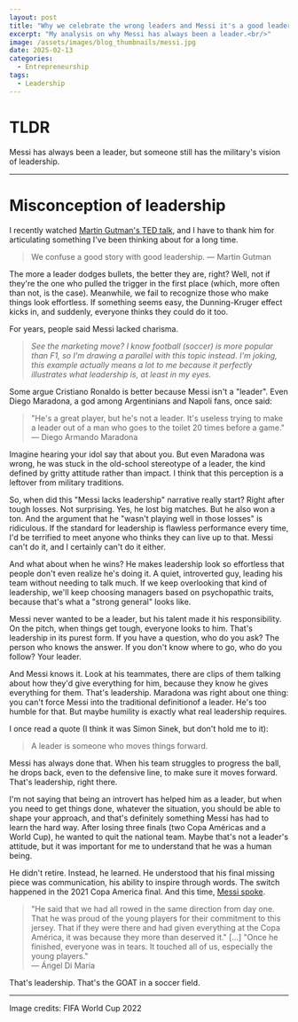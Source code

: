 ```yaml
---
layout: post
title: "Why we celebrate the wrong leaders and Messi it's a good leader"
excerpt: "My analysis on why Messi has always been a leader.<br/>"
image: /assets/images/blog_thumbnails/messi.jpg
date: 2025-02-13
categories: 
  - Entrepreneurship
tags:
  - Leadership
---
```


# TLDR
Messi has always been a leader, but someone still has the military's vision of leadership.

---

# Misconception of leadership

I recently watched [Martin Gutman's TED talk](https://www.youtube.com/watch?v=DU06c7f9fzc), and I have to thank him for articulating something I've been thinking about for a long time.  

> We confuse a good story with good leadership.
> — Martin Gutman

The more a leader dodges bullets, the better they are, right? Well, not if they're the one who pulled the trigger in the first place (which, more often than not, is the case). Meanwhile, we fail to recognize those who make things look effortless. If something seems easy, the Dunning-Kruger effect kicks in, and suddenly, everyone thinks they could do it too.  

For years, people said Messi lacked charisma.

> *See the marketing move? I know football (soccer) is more popular than F1, so I'm drawing a parallel with this topic instead. I'm joking, this example actually means a lot to me because it perfectly illustrates what leadership is, at least in my eyes.*  

Some argue Cristiano Ronaldo is better because Messi isn't a "leader". Even Diego Maradona, a god among Argentinians and Napoli fans, once said:  

> "He's a great player, but he's not a leader. It's useless trying to make a leader out of a man who goes to the toilet 20 times before a game."  
> — Diego Armando Maradona

Imagine hearing your idol say that about you. But even Maradona was wrong, he was stuck in the old-school stereotype of a leader, the kind defined by gritty attitude rather than impact. I think that this perception is a leftover from military traditions.  

So, when did this "Messi lacks leadership" narrative really start? Right after tough losses. Not surprising. Yes, he lost big matches. But he also won a ton. And the argument that he "wasn't playing well in those losses" is ridiculous. If the standard for leadership is flawless performance every time, I'd be terrified to meet anyone who thinks they can live up to that. Messi can't do it, and I certainly can't do it either.

And what about when he wins? He makes leadership look so effortless that people don't even realize he's doing it. A quiet, introverted guy, leading his team without needing to talk much. If we keep overlooking that kind of leadership, we'll keep choosing managers based on psychopathic traits, because that's what a "strong general" looks like.

Messi never wanted to be a leader, but his talent made it his responsibility. On the pitch, when things get tough, everyone looks to him. That's leadership in its purest form. If you have a question, who do you ask? The person who knows the answer. If you don't know where to go, who do you follow? Your leader.

And Messi knows it. Look at his teammates, there are clips of them talking about how they'd give everything for him, because they know he gives everything for them. That's leadership. Maradona was right about one thing: you can't force Messi into the traditional definitionof a leader. He's too humble for that. But maybe humility is exactly what real leadership requires.  

I once read a quote (I think it was Simon Sinek, but don't hold me to it):  

> A leader is someone who moves things forward.  

Messi has always done that. When his team struggles to progress the ball, he drops back, even to the defensive line, to make sure it moves forward. That's leadership, right there.  

I'm not saying that being an introvert has helped him as a leader, but when you need to get things done, whatever the situation, you should be able to shape your approach, and that's definitely something Messi has had to learn the hard way. After losing three finals (two Copa Américas and a World Cup), he wanted to quit the national team. Maybe that's not a leader's attitude, but it was important for me to understand that he was a human being.

He didn't retire. Instead, he learned. He understood that his final missing piece was communication, his ability to inspire through words. The switch happened in the 2021 Copa America final. And this time, [Messi spoke](https://www.youtube.com/watch?v=f-FGYH6AkXg).

> "He said that we had all rowed in the same direction from day one. That he was proud of the young players for their commitment to this jersey. That if they were there and had given everything at the Copa América, it was because they more than deserved it." [...] "Once he finished, everyone was in tears. It touched all of us, especially the young players."  
> — Ángel Di María

That's leadership. That's the GOAT in a soccer field.

---

Image credits: FIFA World Cup 2022
